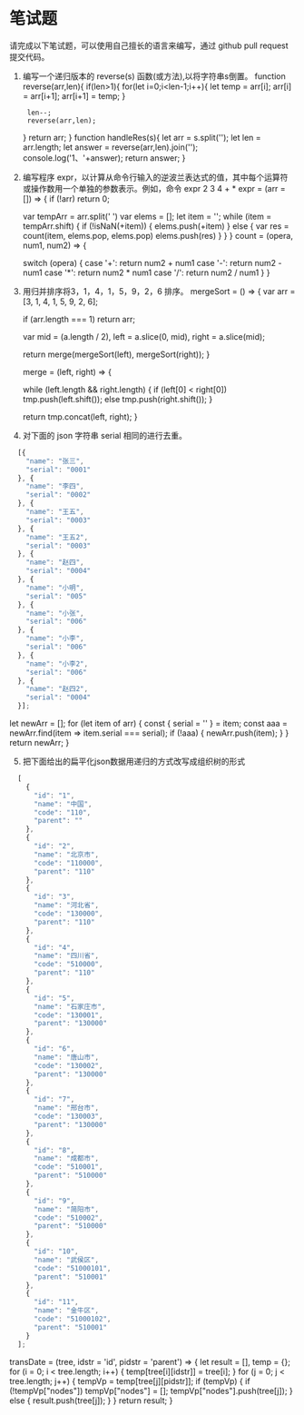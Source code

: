 # 笔试题  

请完成以下笔试题，可以使用自己擅长的语言来编写，通过 github pull request 提交代码。

1. 编写一个递归版本的 reverse(s) 函数(或方法),以将字符串s倒置。
function reverse(arr,len){
    if(len>1){
        for(let i=0;i<len-1;i++){
            let temp = arr[i];
            arr[i] = arr[i+1];
            arr[i+1] = temp;
        }
      
        len--;
        reverse(arr,len);
    }
    return arr;
}
function handleRes(s){
    let arr = s.split('');
    let len = arr.length;
    let answer = reverse(arr,len).join('');
    console.log('1、'+answer);
    return answer;
}

2. 编写程序 expr，以计算从命令行输入的逆波兰表达式的值，其中每个运算符或操作数用一个单独的参数表示。例如，命令
expr 2 3 4 + *
	expr = (arr = []) => {
	  if (!arr) return 0; 
	  
	  var tempArr = arr.split(' ')
	  var elems = [];
	  let item = '';
	  while (item = tempArr.shift) {
	    if (!isNaN(+item)) {
	      elems.push(+item)
	    } else {
	      var res = count(item, elems.pop, elems.pop)
	      elems.push(res)
	    }
	  }
	}
	count = (opera, num1, num2) => {
	
	  switch (opera) {
	    case '+':
	      return num2 + num1
	    case '-':
	      return num2 - num1
	    case '*':
	      return num2 * num1
	    case '/':
	      return num2 / num1
	  }
	}


3. 用归并排序将3，1，4，1，5，9，2，6 排序。
	mergeSort = () => {
	  var arr = [3, 1, 4, 1, 5, 9, 2, 6];
	
	  if (arr.length === 1)
	    return arr;
	
	  var mid = (a.length / 2), left = a.slice(0, mid), right = a.slice(mid);
	
	  return merge(mergeSort(left), mergeSort(right));
	}
	
	merge = (left, right) => {
	
	  while (left.length && right.length) {
	    if (left[0] < right[0])
	      tmp.push(left.shift());
	    else
	      tmp.push(right.shift());
	  }
	
	  return tmp.concat(left, right);
	}


4. 对下面的 json 字符串 serial 相同的进行去重。

```javascript
  [{
    "name": "张三",
    "serial": "0001"
  }, {
    "name": "李四",
    "serial": "0002"
  }, {
    "name": "王五",
    "serial": "0003"
  }, {
    "name": "王五2",
    "serial": "0003"
  }, {
    "name": "赵四",
    "serial": "0004"
  }, {
    "name": "小明",
    "serial": "005"
  }, {
    "name": "小张",
    "serial": "006"
  }, {
    "name": "小李",
    "serial": "006"
  }, {
    "name": "小李2",
    "serial": "006"
  }, {
    "name": "赵四2",
    "serial": "0004"
  }];
```
let newArr = [];
	  for (let item of arr) {
	    const { serial = '' } = item;
	    const aaa = newArr.find(item => item.serial === serial);
	    if (!aaa) {
	      newArr.push(item);
	    }
	  }
	  return newArr;
	}

5. 把下面给出的扁平化json数据用递归的方式改写成组织树的形式

```javascript
  [
    {
      "id": "1",
      "name": "中国",
      "code": "110",
      "parent": ""
    },
    {
      "id": "2",
      "name": "北京市",
      "code": "110000",
      "parent": "110"
    },
    {
      "id": "3",
      "name": "河北省",
      "code": "130000",
      "parent": "110"
    },
    {
      "id": "4",
      "name": "四川省",
      "code": "510000",
      "parent": "110"
    },
    {
      "id": "5",
      "name": "石家庄市",
      "code": "130001",
      "parent": "130000"
    },
    {
      "id": "6",
      "name": "唐山市",
      "code": "130002",
      "parent": "130000"
    },
    {
      "id": "7",
      "name": "邢台市",
      "code": "130003",
      "parent": "130000"
    },
    {
      "id": "8",
      "name": "成都市",
      "code": "510001",
      "parent": "510000"
    },
    {
      "id": "9",
      "name": "简阳市",
      "code": "510002",
      "parent": "510000"
    },
    {
      "id": "10",
      "name": "武侯区",
      "code": "51000101",
      "parent": "510001"
    },
    {
      "id": "11",
      "name": "金牛区",
      "code": "51000102",
      "parent": "510001"
    }
  ];
```
transDate = (tree, idstr = 'id', pidstr = 'parent') => {
	  let result = [], temp = {};
	  for (i = 0; i < tree.length; i++) {
	    temp[tree[i][idstr]] = tree[i];
	  }
	  for (j = 0; j < tree.length; j++) {
	    tempVp = temp[tree[j][pidstr]];
	    if (tempVp) {
	      if (!tempVp["nodes"]) tempVp["nodes"] = [];
	      tempVp["nodes"].push(tree[j]);
	    } else {
	      result.push(tree[j]);
	    }
	  }
	  return result;
	}  
